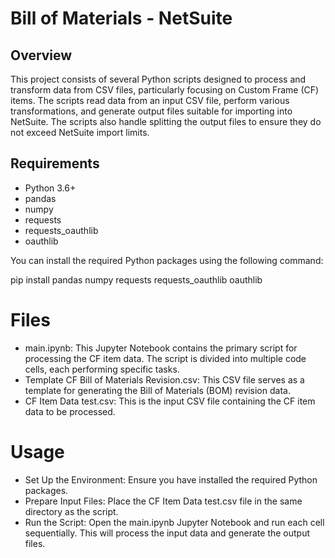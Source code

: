 # Bill of Materials - NetSuite

## Overview
This project consists of several Python scripts designed to process and transform data from CSV files, particularly focusing on Custom Frame (CF) items. The scripts read data from an input CSV file, perform various transformations, and generate output files suitable for importing into NetSuite. The scripts also handle splitting the output files to ensure they do not exceed NetSuite import limits.

## Requirements
- Python 3.6+
- pandas
- numpy
- requests
- requests_oauthlib
- oauthlib

You can install the required Python packages using the following command:

pip install pandas numpy requests requests_oauthlib oauthlib

# Files
- main.ipynb: This Jupyter Notebook contains the primary script for processing the CF item data. The script is divided into multiple code cells, each performing specific tasks.
- Template CF Bill of Materials Revision.csv: This CSV file serves as a template for generating the Bill of Materials (BOM) revision data.
- CF Item Data test.csv: This is the input CSV file containing the CF item data to be processed.
# Usage
- Set Up the Environment: Ensure you have installed the required Python packages.
- Prepare Input Files: Place the CF Item Data test.csv file in the same directory as the script.
- Run the Script: Open the main.ipynb Jupyter Notebook and run each cell sequentially. This will process the input data and generate the output files.
